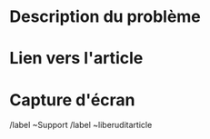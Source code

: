 # Description du problème

# Lien vers l'article

# Capture d'écran

/label ~Support 
/label ~liberuditarticle
